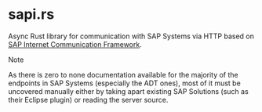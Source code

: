 # sapi.rs
Async Rust library for communication with SAP Systems via HTTP based on [SAP Internet Communication Framework].

> [!NOTE]
> As there is zero to none documentation available for the majority of the endpoints in SAP Systems (especially the ADT ones), most of it
> must be uncovered manually either by taking apart existing SAP Solutions (such as their Eclipse plugin) or reading the server source.


[SAP Internet Communication Framework]: https://help.sap.com/doc/abapdocu_751_index_htm/7.51/en-us/abenicf.htm
